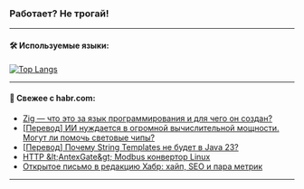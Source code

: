 ### Работает? Не трогай!

---
<!--
#### 🛠️ Technical stack:

![Java](https://img.shields.io/badge/Java-informational?logo=Oracle&style=flat&logoColor=white&color=FF4500)
![Kotlin](https://img.shields.io/badge/Kotlin-informational?logo=Kotlin&style=flat&logoColor=white&color=774D97)
![TS](https://img.shields.io/badge/TypeScript-informational?logo=typeScript&style=flat&logoColor=black&color=017acc)
![Python](https://img.shields.io/badge/Python-informational?logo=Python&style=flat&logoColor=black&color=ffdd54) <br>
![Spring](https://img.shields.io/badge/Spring-informational?logo=Spring&style=flat&logoColor=white&color=6DB33F) 
![SpringBoot](https://img.shields.io/badge/SpringBoot-informational?logo=SpringBoot&style=flat&logoColor=white&color=6DB33F)
![Nest](https://img.shields.io/badge/NestJS-informational?logo=NestJS&style=flat&logoColor=white&color=E0234E) 
![NodeJS](https://img.shields.io/badge/NodeJS-informational?logo=node.js&style=flat&logoColor=white&color=70A760)<br>
![PostgreSQL](https://img.shields.io/badge/PostgreSQL-informational?logo=PostgreSQL&style=flat&logoColor=white&color=DAA520)
![MongoDB](https://img.shields.io/badge/MongoDB-informational?logo=MongoDB&style=flat&logoColor=white&color=870000)
![Apache](https://img.shields.io/badge/Apache-informational?logo=apache&style=flat&logoColor=white&color=f74e28)

___ 
-->

#### 🛠️ Используемые языки:

[![Top Langs](https://github-readme-stats-u2qms2cxw-advtsettinggmailcoms-projects.vercel.app/api/top-langs/?username=zloylis&langs_count=10&hide_title=true&title_color=e6edf3&size_weight=0.5&count_weight=0.5&layout=compact&hide_progress=true&hide_border=true&theme=dracula)](https://github.com/zloylis)

<!---


####  :octocat:&nbsp;&nbsp; Статистика:

![GitHub stats](https://github-readme-stats-u2qms2cxw-advtsettinggmailcoms-projects.vercel.app/api?username=zloylis&show_icons=true&hide_border=true&theme=dracula&title_color=e6edf3&include_all_commits=true&count_private=true&hide_rank=false&hide_title=true&rank_icon=github)
-->
---

#### 💬 Свежее с habr.com:

<!-- BLOG-POST-LIST:START -->
- [Zig — что это за язык программирования и для чего он создан?](https://habr.com/ru/companies/ru_mts/articles/826094/?utm_source=habrahabr&utm_medium=rss&utm_campaign=826094)
- [[Перевод] ИИ нуждается в огромной вычислительной мощности. Могут ли помочь световые чипы?](https://habr.com/ru/companies/first/articles/826022/?utm_source=habrahabr&utm_medium=rss&utm_campaign=826022)
- [[Перевод] Почему String Templates не будет в Java 23?](https://habr.com/ru/companies/spring_aio/articles/825876/?utm_source=habrahabr&utm_medium=rss&utm_campaign=825876)
- [HTTP &amp;lt;AntexGate&amp;gt; Modbus конвертор Linux](https://habr.com/ru/articles/825946/?utm_source=habrahabr&utm_medium=rss&utm_campaign=825946)
- [Открытое письмо в редакцию Хабр: хайп, SEO и пара метрик](https://habr.com/ru/companies/lanit/articles/824070/?utm_source=habrahabr&utm_medium=rss&utm_campaign=824070)
<!-- BLOG-POST-LIST:END -->

---
